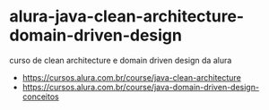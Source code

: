 # alura-java-clean-architecture-domain-driven-design
curso de clean architecture e domain driven design da alura

- https://cursos.alura.com.br/course/java-clean-architecture
- https://cursos.alura.com.br/course/java-domain-driven-design-conceitos
